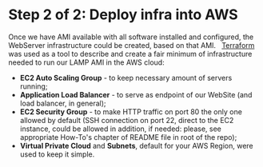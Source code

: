 # Step 2 of 2: Deploy infra into AWS

Once we have AMI available with all software installed and configured, the WebServer infrastructure could be created, based on that AMI.
&nbsp;
[Terraform](https://www.terraform.io/) was used as a tool to describe and create a fair minimum of infrastructure needed to run our LAMP AMI in the AWS cloud:
- **EC2 Auto Scaling Group** - to keep necessary amount of servers running;
- **Application Load Balancer** - to serve as endpoint of our WebSite (and load balancer, in general);
- **EC2 Security Group** - to make HTTP traffic on port 80 the only one allowed by default (SSH connection on port 22, direct to the EC2 instance, could be allowed in addition, if needed: please, see appropriate How-To's chapter of README file in root of the repo);
- **Virtual Private Cloud** and **Subnets**, default for your AWS Region, were used to keep it simple.
